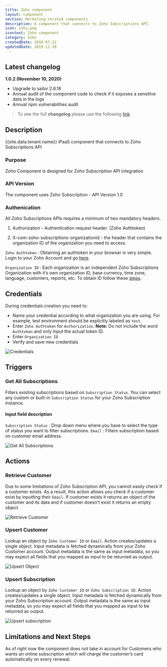 ```yaml
---
title: Zoho component
layout: component
section: Marketing-related components
description: A component that connects to Zoho Subscriptions API.
icon: zoho.png
icontext: Zoho component
category: Zoho
createdDate: 2019-07-22
updatedDate: 2019-12-30
---
```


## Latest changelog

**1.0.2 (November 10, 2020)**

* Upgrade to sailor 2.6.18
* Annual audit of the component code to check if it exposes a sensitive data in the logs
* Annual npm vulnerabilities audit

> To see the full **changelog** please use the following [link](changelog).

## Description

{{site.data.tenant.name}} iPaaS component that connects to Zoho Subscriptions API

### Purpose

Zoho Component is designed for Zoho Subscription API integration

### API Version

The component uses Zoho Subscription - API Version 1.0

### Authenication

All Zoho Subscriptions APIs requires a minimum of two mandatory headers.

1. Authorization - Authentication request header. (Zoho Authtoken)

2. X-com-zoho-subscriptions-organizationid - the header that contains the organization ID of the organization you need to access.

``Zoho Authtoken`` : Obtaining an authtoken in your browser is very simple. Login to your Zoho Account and go [here](https://accounts.zoho.com/apiauthtoken/create?SCOPE=ZohoSubscriptions/subscriptionsapi).

``Organization ID`` : Each organization is an independent Zoho Subscriptions Organization with it’s own organization ID, base currency, time zone, language, customers, reports, etc. To obtain ID follow these [steps](https://www.zoho.com/subscriptions/api/v1/#organization-id).

## Credentials

During credentials creation you need to:

- Name your credential according to what organization you are using. For example, test environment should be explicitly labeled as ``test``.
- Enter ``Zoho Authtoken`` for ``Authorization``. <b>Note:</b> Do not include the word ``Authtoken`` and only input the actual token ID.
- Enter ``Organization ID``
- Verify and save new credentials

![Credentials](img/credentials.png)

## Triggers

### Get All Subscriptions  

Filters existing subscriptions based on ``Subscription Status``. You can select any custom or built-in ``Subscription Status`` for your Zoho Subscription instance.

#### Input field description

``Subscription Status`` : Drop down menu where you have to select the type of status you want to filter subscriptions.
``Email`` : Filters subscription based on customer email address.

![Get All Subscriptions](img/get-all-subscriptions.png)

## Actions

### Retrieve Customer

Due to some limitations of Zoho Subscription API, you cannot easily check if a customer exists. As a result, this action allows you check if a customer exist by inputting their ``Email``. If customer exists it returns an object of the customer and its data and if customer doesn't exist it returns an empty object.

![Retrieve Customer](img/retrieve-customer.png)

### Upsert Customer

Lookup an object by ``Zoho Customer ID`` or ``Email``. Action creates/updates a single object. Input metadata is fetched dynamically from your Zoho Customer account. Output metadata is the same as input metadata, so you may expect all fields that you mapped as input to be returned as output.

![Upsert Object](img/upsert-customer.png)


### Upsert Subscription

Lookup an object by ``Zoho Customer ID`` or ``Zoho Subscription ID``. Action creates/updates a single object. Input metadata is fetched dynamically from your Zoho Subscription account. Output metadata is the same as input metadata, so you may expect all fields that you mapped as input to be returned as output.

![Upsert subscription](img/upsert-subscription.png)


## Limitations and Next Steps

As of right now the component does not take in account for Customers who wants an online subscription which will charge the customer’s card automatically on every renewal.
